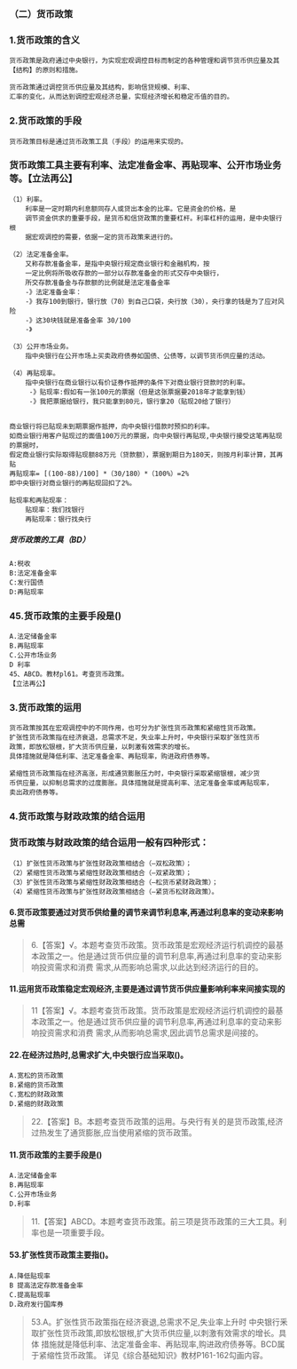 ### （二）货币政策
### 1.货币政策的含义
    货币政策是政府通过中央银行，为实现宏观调控目标而制定的各种管理和调节货币供应量及其【结构】的原则和措施。
    
    货币政策通过调控货币供应量及其结构，影响信贷规模、利率、
    汇率的变化，从而达到调控宏观经济总量，实现经济增长和稳定币值的目的。
    
### 2.货币政策的手段
    货币政策目标是通过货币政策工具（手段）的运用来实现的。
    
### 货币政策工具主要有利率、法定准备金率、再贴现率、公开市场业务等。【立法再公】
    （1）利率。
        利率是一定时期内利息额同存人或贷出本金的比率。它是资金的价格，是
        调节资金供求的重要手段，是货币和信贷政策的重要杠杆。利率杠杆的运用，是中央银行根
        据宏观调控的需要，依据一定的货币政策来进行的。
        
    （2）法定准备金率。
        又称存款准备金率，是指中央银行规定商业银行和金融机构，按
        一定比例将所吸收存款的一部分以存款准备金的形式交存中央银行，
        所交存款准备金与存款额的比例就是法定准备金率
        -》法定准备金率：
        -》我存100到银行，银行放（70）到自己口袋，央行放（30），央行拿的钱是为了应对风险
        -》这30块钱就是准备金率 30/100
        -》
        
    （3）公开市场业务。
        指中央银行在公开市场上买卖政府债券如国债、公债等，以调节货币供应量的活动。
        
    （4）再贴现率。
        指中央银行在商业银行以有价证券作抵押的条件下对商业银行贷款时的利率。
         -》贴现率:假如有一张100元的票据（但是这张票据要2018年才能拿到钱）
         -》我把票据给银行，我只能拿到80元，银行拿20（贴现20给了银行）
         
    
    商业银行将已贴现未到期票据作抵押，向中央银行借款时预扣的利率。
    如商业银行用客户贴现过的面值100万元的票据，向中央银行再贴现,中央银行接受这笔再贴现的票据时，
    假定商业银行实际取得贴现额88万元（贷款额），票据到期日为180天，则按月利率计算，其再贴
    再贴现率= [(100-88)/100] *（30/180）*（100%）=2%
    即中央银行对商业银行的再贴现回扣了2%。
    
    贴现率和再贴现率：
        贴现率：我们找银行
        再贴现率：银行找央行    
    
##### 货币政策的工具（BD）
    A:税收
    B:法定准备金率
    C:发行国债
    D:再贴现率

### 45.货币政策的主要手段是()
    A.法定储备金率
    B.再贴现率
    C.公开市场业务
    D 利率
    45、ABCD。教材pl61。考查货币政策。
    【立法再公】

### 3.货币政策的运用
    货币政策按其在宏观调控中的不同作用，也可分为扩张性货币政策和紧缩性货币政策。
    扩张性货币政策指在经济衰退，总需求不足，失业率上升时，中央银行采取扩张性货币
    政策，即放松银根，扩大货币供应量，以刺激有效需求的增长。
    具体措施就是降低利率、法定准备金率、再贴现率，购进政府债券等。

    紧缩性货币政策指在经济高涨，形成通货膨胀压力时，中央银行采取紧缩银根，减少货
    币供应量，以抑制总需求的过度膨胀。具体措施就是提高利率、法定准备金率或再贴现率，
    卖出政府债券等。
    
### 4.货币政策与财政政策的结合运用
### 货币政策与财政政策的结合运用一般有四种形式：
    （1）扩张性货币政策与扩张性财政政策相结合（―双松政策）；
    （2）紧缩性货币政策与紧缩性财政政策相结合（―双紧政策）；
    （3）扩张性货币政策与紧缩性财政政策相结合（―松货币紧财政政策）；
    （4）紧缩性货币政策与扩张性财政政策相结合（―紧货币松财政政策）。

#### 6.货币政策要通过对货币供给量的调节来调节利息率,再通过利息率的变动来影响总需
>   6.【答案】√。本题考查货币政策。货币政策是宏观经济运行机调控的最基
    本政策之一。他是通过货币供应量的调节利息率,再通过利息率的变动来影响投资需求和消费
    需求,从而影响总需求,以此达到经济运行的目的。

#### 11.运用货币政策稳定宏观经济,主要是通过调节货币供应量影响利率来间接实现的
>   11【答案】√。本题考查货币政策。货币政策是宏观经济运行机调控的最基
    本政策之一。他是通过货币供应量的调节利息率,再通过利息率的变动来影响投资需求和消费
    需求,从而影响总需求,因此调节总需求是间接的。

#### 22.在经济过热时,总需求扩大,中央银行应当采取()。
    A.宽松的货币政策
    B.紧缩的货币政策
    C.宽松的财政政策
    D.紧缩的财政政策
>   22.【答案】B。本题考查货币政策的运用。与央行有关的是货币政策,经济
    过热发生了通货膨胀,应当使用紧缩的货币政策。

#### 11.货币政策的主要手段是()
    A.法定储备金率
    B.再贴现率
    C.公开市场业务
    D.利率
>   11.【答案】ABCD。本题考查货币政策。前三项是货币政策的三大工具。利
    率也是一项重要手段。

#### 53.扩张性货币政策主要指()。
    A.降低贴现率
    B 提高法定存款准备金率
    C.提高贴现率
    D.政府发行国库券
>   53.A。扩张性货币政策指在经济衰退,总需求不足,失业率上升时
    中央银行釆取扩张性货币政策,即放松银根,扩大货币供应量,以刺激有效需求的增长。具体
    措施就是降低利率、法定准备金率、再贴现率,购进政府债券等。BCD属于紧缩性货币政策。
    详见《综合基础知识》教材P161-162勾画内容。




        